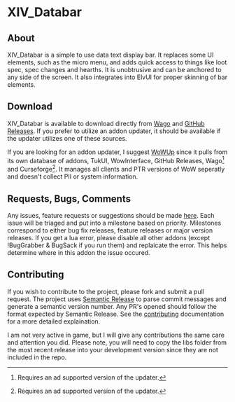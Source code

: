 # XIV_Databar

## About
XIV_Databar is a simple to use data text display bar. It replaces some UI elements, such as the micro menu, and adds quick access to things like loot spec, spec changes and hearths. It is unobtrusive and can be anchored to any side of the screen. It also integrates into ElvUI for proper skinning of bar elements.

## Download
XIV_Databar is available to download directly from [Wago](https://addons.wago.io/addons/xiv-databar) and [GitHub Releases](https://github.com/Kozoaku/XIV_Databar/releases). If you prefer to utilize an addon updater, it should be available if the updater utilizes one of these sources.

If you are looking for an addon updater, I suggest [WoWUp](https://wowup.io) since it pulls from its own database of addons, TukUI, WowInterface, GitHub Releases, Wago[^1] and Curseforge[^1]. It manages all clients and PTR versions of WoW seperatly and doesn't collect PII or system information. 

[^1]: Requires an ad supported version of the updater.

## Requests, Bugs, Comments

Any issues, feature requests or suggestions should be made [here](https://github.com/Kozoaku/XIV_Databar/issues). Each issue will be triaged and put into a milestone based on priority. Milestones correspond to either bug fix releases, feature releases or major version releases. If you get a lua error, please disable all other addons (except !BugGrabber & BugSack if you run them) and replaicate the error. This helps determine where in this addon the issue occured.


## Contributing

If you wish to contribute to the project, please fork and submit a pull request. The project uses [Semantic Release](https://semantic-release.gitbook.io/semantic-release/) to parse commit messages and generate a semantic version number. Any PR's opened should follow the format expected by Semantic Release. See the [contributing](docs/contributing.md) documentation for a more detailed explaination.

I am not very active in game, but I will give any contributions the same care and 
attention you did. Please note, you will need to copy the libs folder from the most 
recent release into your development version since they are not included in the repo.